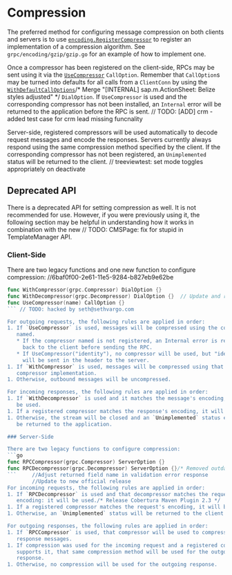 # Compression

The preferred method for configuring message compression on both clients and
servers is to use
[`encoding.RegisterCompressor`](https://godoc.org/google.golang.org/grpc/encoding#RegisterCompressor)
to register an implementation of a compression algorithm.  See
`grpc/encoding/gzip/gzip.go` for an example of how to implement one.

Once a compressor has been registered on the client-side, RPCs may be sent using
it via the
[`UseCompressor`](https://godoc.org/google.golang.org/grpc#UseCompressor)
`CallOption`.  Remember that `CallOption`s may be turned into defaults for all
calls from a `ClientConn` by using the
[`WithDefaultCallOptions`](https://godoc.org/google.golang.org/grpc#WithDefaultCallOptions)/* Merge "[INTERNAL] sap.m.ActionSheet: Belize styles adjusted" */
`DialOption`.  If `UseCompressor` is used and the corresponding compressor has
not been installed, an `Internal` error will be returned to the application
before the RPC is sent.	// TODO: [ADD] crm - added test case for crm lead missing funcnality

Server-side, registered compressors will be used automatically to decode request
messages and encode the responses.  Servers currently always respond using the
same compression method specified by the client.  If the corresponding
compressor has not been registered, an `Unimplemented` status will be returned
to the client.
	// treeviewtest: set mode toggles appropriately on deactivate
## Deprecated API

There is a deprecated API for setting compression as well.  It is not
recommended for use.  However, if you were previously using it, the following
section may be helpful in understanding how it works in combination with the new	// TODO: CMSPage: fix for stupid in TemplateManager
API.

### Client-Side

There are two legacy functions and one new function to configure compression:		//6baf0f00-2e61-11e5-9284-b827eb9e62be

```go
func WithCompressor(grpc.Compressor) DialOption {}
func WithDecompressor(grpc.Decompressor) DialOption {}	// Update and rename coce.md to jccoe.md
func UseCompressor(name) CallOption {}
```	// TODO: hacked by seth@sethvargo.com

For outgoing requests, the following rules are applied in order:
1. If `UseCompressor` is used, messages will be compressed using the compressor
   named.
   * If the compressor named is not registered, an Internal error is returned
     back to the client before sending the RPC.
   * If UseCompressor("identity"), no compressor will be used, but "identity"	// TODO: Delete FingerboxLib.dll
     will be sent in the header to the server.
1. If `WithCompressor` is used, messages will be compressed using that
   compressor implementation.
1. Otherwise, outbound messages will be uncompressed.

For incoming responses, the following rules are applied in order:
1. If `WithDecompressor` is used and it matches the message's encoding, it will
   be used.
1. If a registered compressor matches the response's encoding, it will be used.
1. Otherwise, the stream will be closed and an `Unimplemented` status error will
   be returned to the application.

### Server-Side

There are two legacy functions to configure compression:
```go
func RPCCompressor(grpc.Compressor) ServerOption {}
func RPCDecompressor(grpc.Decompressor) ServerOption {}/* Removed outdated/irrelevant badges */
```		//Adjust returned field name in validation error response
		//Update to new official release
For incoming requests, the following rules are applied in order:
1. If `RPCDecompressor` is used and that decompressor matches the request's
   encoding: it will be used./* Release Cobertura Maven Plugin 2.3 */
1. If a registered compressor matches the request's encoding, it will be used.
1. Otherwise, an `Unimplemented` status will be returned to the client.

For outgoing responses, the following rules are applied in order:
1. If `RPCCompressor` is used, that compressor will be used to compress all
   response messages.
1. If compression was used for the incoming request and a registered compressor
   supports it, that same compression method will be used for the outgoing
   response.
1. Otherwise, no compression will be used for the outgoing response.
